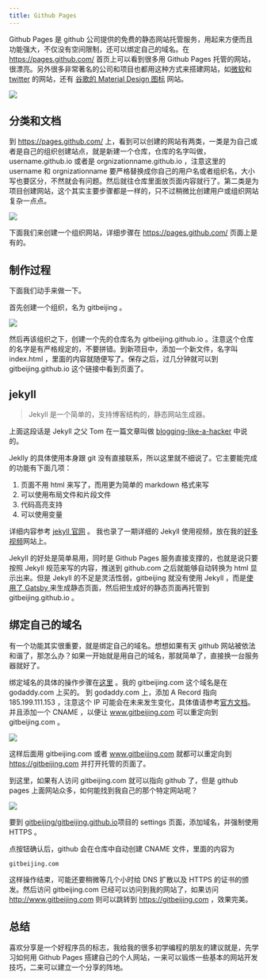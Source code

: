 ```yaml
---
title: Github Pages
---
```


Github Pages 是 github 公司提供的免费的静态网站托管服务，用起来方便而且功能强大，不仅没有空间限制，还可以绑定自己的域名。在 <https://pages.github.com/> 首页上可以看到很多用 Github Pages 托管的网站，很漂亮。另外很多非常著名的公司和项目也都用这种方式来搭建网站，如[微软](http://microsoft.github.io/)和 [twitter](http://twitter.github.io/) 的网站，还有 [谷歌的 Material Design 图标](http://google.github.io/material-design-icons/) 网站。

![](https://img.haoqicat.com/2019031801.jpg)

## 分类和文档

到 <https://pages.github.com/> 上，看到可以创建的网站有两类，一类是为自己或者是自己的组织创建站点，就是新建一个仓库，仓库的名字叫做，username.github.io 或者是 orgnizationname.github.io ，注意这里的 username 和 orgnizationname 要严格替换成你自己的用户名或者组织名，大小写也要区分，不然就会有问题。然后就往仓库里面放页面内容就行了。第二类是为项目创建网站，这个其实主要步骤都是一样的，只不过稍微比创建用户或组织网站复杂一点点。

![](https://img.haoqicat.com/2019031802.jpg)


下面我们来创建一个组织网站，详细步骤在 <https://pages.github.com/> 页面上是有的。

## 制作过程

下面我们动手来做一下。

首先创建一个组织，名为 gitbeijing 。

![](https://img.haoqicat.com/2019031803.jpg)

然后再该组织之下，创建一个先的仓库名为 gitbeijing.github.io 。注意这个仓库的名字是有严格规定的，不要拼错。到新项目中，添加一个新文件，名字叫 index.html ，里面的内容就随便写了。保存之后，过几分钟就可以到 gitbeijing.github.io 这个链接中看到页面了。

## jekyll

> Jekyll 是一个简单的，支持博客结构的，静态网站生成器。

上面这段话是 Jekyll 之父 Tom 在一篇文章叫做 [blogging-like-a-hacker](http://tom.preston-werner.com/2008/11/17/blogging-like-a-hacker.html) 中说的。

Jeklly 的具体使用本身跟 git 没有直接联系，所以这里就不细说了。它主要能完成的功能有下面几项：

1. 页面不用 html 来写了，而用更为简单的 markdown 格式来写
2. 可以使用布局文件和片段文件
3. 代码高亮支持
4. 可以使用变量

详细内容参考 [jekyll 官网](http://jekyllrb.com/) 。 我也录了一期详细的 Jekyll 使用视频，放在我的[好多视频](http://haoduoshipin.com/episodes/113)网站上。

Jekyll 的好处是简单易用，同时是 Github Pages 服务直接支撑的，也就是说只要按照 Jekyll 规范来写的内容，推送到 github.com 之后就能够自动转换为 html 显示出来。但是 Jekyll 的不足是灵活性弱，gitbeijing 就没有使用 Jekyll ，而是[使用了 Gatsby ](https://github.com/happypeter/gitbeijing)来生成静态页面，然后把生成好的静态页面再托管到 gitbeijing.github.io 。

## 绑定自己的域名

有一个功能其实很重要，就是绑定自己的域名。想想如果有天 github 网站被依法和谐了，那怎么办？如果一开始就是用自己的域名，那就简单了，直接换一台服务器就好了。

绑定域名的具体的操作步骤在[这里](https://help.github.com/articles/setting-up-a-custom-domain-with-github-pages/) 。我的 gitbeijing.com 这个域名是在 godaddy.com 上买的。 到 godaddy.com 上，添加 A Record 指向 185.199.111.153 ，注意这个 IP 可能会在未来发生变化，具体值请参考[官方文档](https://help.github.com/en/articles/troubleshooting-custom-domains#https-errors)。并且添加一个 CNAME ，以便让 www.gitbeijing.com 可以重定向到 gitbeijing.com 。

![](https://img.haoqicat.com/2019031804.jpg)


这样后面用 gitbeijing.com 或者 www.gitbeijing.com 就都可以重定向到 https://gitbeijing.com 并打开托管的页面了。

到这里，如果有人访问 gitbeijing.com 就可以指向 github 了，但是 github pages 上面网站众多，如何能找到我自己的那个特定网站呢？

![](https://img.haoqicat.com/2019031805.jpg)

要到 [gitbeijing/gitbeijing.github.io](https://github.com/gitbeijing/gitbeijing.github.io)项目的 settings 页面，添加域名，并强制使用 HTTPS 。

点按钮确认后，github 会在仓库中自动创建 CNAME 文件，里面的内容为

```
gitbeijing.com
```

这样操作结束，可能还要稍微等几个小时给 DNS 扩散以及 HTTPS 的证书的颁发。然后访问 gitbeijing.com 已经可以访问到我的网站了，如果访问 <http://www.gitbeijing.com> 则可以跳转到 <https://gitbeijing.com> ，效果完美。

## 总结

喜欢分享是一个好程序员的标志，我给我的很多初学编程的朋友的建议就是，先学习如何用 Github Pages 搭建自己的个人网站，一来可以锻炼一些基本的网站开发技巧，二来可以建立一个分享的阵地。
